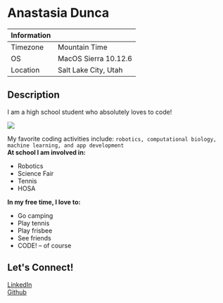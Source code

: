 # Anastasia Dunca

|Information| |
|---------|------------|
|Timezone|Mountain Time|
|OS|MacOS Sierra 10.12.6|
|Location|Salt Lake City, Utah|

## Description
I am a high school student who absolutely loves to code!         

![](https://west.slcschools.org/brand/images/West-High-Spirit-Primary-Intro.png)

My favorite coding activities include: `robotics, computational biology, machine learning, and app development`   
**At school I am involved in:**                         
* Robotics              
* Science Fair        
* Tennis                  
* HOSA              

**In my free time, I love to:**                        
* Go camping           
* Play tennis          
* Play frisbee         
* See friends          
* CODE! – of course              

## Let's Connect!           
[LinkedIn](https://www.linkedin.com/in/anastasia-dunca-267a4b1a8)           
[Github](https://github.com/anastasia21112)       

